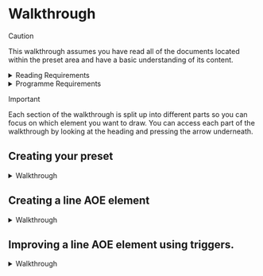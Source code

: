 # Walkthrough
> [!caution]
>This walkthrough assumes you have read all of the documents located within the preset area and have a basic understanding of its content.

</details>

<details>
<summary>Reading Requirements</summary>
<ul>
  <li>
    
[Element Types](/Presets/ELEMENTTYPES.md) </li>
  
<li>
    
[Editing Elements](/Presets/EDITINGELEMENTS.md) </li>

<li>
    
[Trigger Types](/Presets/TRIGGERTYPES.md) </li>
</ul>  
</details>

<details>
<summary>Programme Requirements</summary>
<ul>
  <li>
    
[Dalamud](https://github.com/goatcorp/Dalamud)</li>
  
<li>

[Splatoon](https://github.com/PunishXIV/Splatoon)</li>

<li>
    
[A Realm Recorded](https://github.com/UnknownX7/ARealmRecorded) with a recording of The Bowl Of Embers Extreme that shows up to crimson cyclone. </li>

<li>
    
[ACT](https://advancedcombattracker.com/download.php) and [Trigevent](https://triggevent.io/) with a log of the recording from A Realm Recorded. </li>

</ul>  
</details>

> [!important]
> Each section of the walkthrough is split up into different parts so you can focus on which element you want to draw. You can access each part of the walkthrough by looking at the heading and pressing the arrow underneath.

## Creating your preset

<details>
  
<summary>Walkthrough</summary></summary>
<ul>
  <li>
    
  Step 1: Create a layout and call it EX - The Bowl Of Embers.
  ![layoutcreation](/docs/images/walkthrough/createlayout.png)
  
  </li>
  
  <li>
    
  Step 2: Add an element and name it something that will enable you to identify which element it is later on.
  ![elementcreation](/docs/images/walkthrough/elementcreate.png)
  
  </li>
</ul>

</details>
  
## Creating a line AOE element

<details>
  
<summary>Walkthrough</summary></summary>

This section will teach you how to create a cone element. For this particular section, we will be using the skill 'Crimson Cyclone'. 

![lines](/docs/images/walkthrough/ifritlines.gif)

[Bossmod](https://github.com/awgil/ffxiv_bossmod/blob/b86d8927452fb6481141f811e93270e4d0c3f714/BossMod/Modules/RealmReborn/Extreme/Ex4Ifrit/Ex4IfritEnums.cs) lists Crimson Cyclone as a skill with a 3.0s cast, range 44 with 6 radius. These values are useful to help us know how long and wide we need to make our element. The fact it has a cast time means we can enable the draw to show the second Ifrit begins casting the skill, giving us plenty of time to see the safe spots.
<ul>
  <li>
    
Step 1: Set your element type to 'line relative to object'. This will make the line attach to an object, rather than a set of points on the map.
![coneoption](/docs/images/walkthrough/lineobject.png)</li>

<li>
  
Step2: Find the NPC ID    
 - We need to find the NPC ID to enable splatoon to know which NPC the skill is going to be cast from. In this case, the NPC is Ifrit. Splatoon enables you to grab the NPC ID by targetting the NPC and clicking the target button once you have set the Single attribute to NPC. This shows us that Ifrit has an NPC ID of 0x4A1.
![target](/docs/images/walkthrough/targetoption.png)</li>

<li>
  
Step 3: While casting and Skill ID
 - We need to find the skill ID to enable us to create the element. In this case, we already know that the skill name is Crimson Cyclone, so we can look through our Trigevent log and see that Crimson Cyclone has a skill ID of 1532. For some fights, Splatoon already gives us the ID of the skill when we type it in. By ticking the box next to 'While casting', we are telling Splatoon that we want this element to draw when Ifrit is casting this skill.</li>
![whilecasting](/docs/images/walkthrough/whilecasting.png)

<li>

Step 4: Setting the width and length of the element
 - We know that the element has a range of 44 and a radius of 6. Sometimes we know that because of bossmod and other times, particularly in new fights, we have to do some trial and error testing. We want to make sure that we have accounted for rotation by ticking the "account for rotation" box, which can be found under the element type box.
![account for rotation](/docs/images/walkthrough/accountrotate.png)
 - We then want to make Point A have Y:44 (the length) and change the radius to be 6.
![yandradius](/docs/images/walkthrough/yandradius.png)

</li>


If you did everything correctly, your Crimson Cyclone element should draw correctly when Ifrit begins to cast, giving you time to find the safe spots.

![ifritlinedraw](/docs/images/walkthrough/ifritlinecomplete.gif)

</details>

## Improving a line AOE element using triggers.

<details>
  
<summary>Walkthrough</summary></summary>

This section will teach you how to expand upon the created line AOE using triggers. 

![ifritlinedraw](/docs/images/walkthrough/ifritlinecomplete.gif)

A big issue with the line AOE created above is that it requires Ifrit to be casting to display. In a mechanic where there are several NPCS that all cast the same spell ID and you are required to find multiple safe spots, it can be tricky. To this end, a trigger can be used to effectively draw ALL of the Ifrit line AOEs at the same time. This can create scenarios where there are evident safe spots within the mechanic that are not usually seen when solving them naturally.

<ul>
  <li>
    
  Step 1: Press the layout name you made earlier and press the group menu at the top of the page.
  
  ![groupname](/docs/images/walkthrough/groupname.png)
  
  </li>
  
  <li>
    
  Step 2: Scroll down to the bottom and type the name you want your grop of elements to be called and press "add".
  
  ![creategroup](/docs/images/walkthrough/creategroup.png)
  
  </li>

  <li>
    
  Step 3: The layout should now be under the group you created. From now on, when creating new layouts, you can assign them to this group so they appear under the heading. This is useful when creating more advanced elements, where some need triggers and some do not.
  
  ![grouped](/docs/images/walkthrough/grouped.png)
  
  </li>

  <li>
    
  Step 4: Change the display condition to "on trigger only" and down the bottom of the page, tick the "Enable Trigger" button. Make sure you change the option to "Show at log message" and put the log message to 1532 - the skill ID for crimson Cyclone.
  
  ![grouped](/docs/images/walkthrough/enabletrigger.png)
  
  </li>

   <li>
    
  Step 5: Now make sure you untick "While casting" and tick "Visible characters only" in the element options as we are now using a trigger rather than a cast to draw these elements.

  </li>
</ul>

If you did all the steps correctly, you should now notice that your elements draw on all of the Ifrits the moment the first begins their cast. This means you can see the safe spots instantly, rather than running around the arena dodging each ifrit!

![ifritlinedraw](/docs/images/walkthrough/infrittrigger.gif)

</details>


